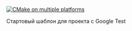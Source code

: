 [![CMake on multiple platforms](https://github.com/Rafail-Mukhutdinov/Template_Google_test/actions/workflows/cmake-multi-platform.yml/badge.svg)](https://github.com/Rafail-Mukhutdinov/Template_Google_test/actions/workflows/cmake-multi-platform.yml)

Стартовый шаблон для проекта с Google Test
